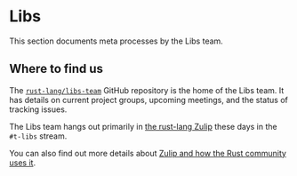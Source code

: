 # Libs

This section documents meta processes by the Libs team.

## Where to find us

The [`rust-lang/libs-team`](https://github.com/rust-lang/libs-team) GitHub repository is the home of the Libs team.
It has details on current project groups, upcoming meetings, and the status of tracking issues.

The Libs team hangs out primarily in [the rust-lang Zulip](https://rust-lang.zulipchat.com/) these days in the `#t-libs` stream.

You can also find out more details about [Zulip and how the Rust community uses it](../../platforms/zulip.html).
